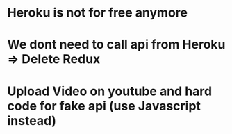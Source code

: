 # Heroku is not for free anymore
# We dont need to call api from Heroku => Delete Redux
# Upload Video on youtube and hard code for fake api (use Javascript instead)
